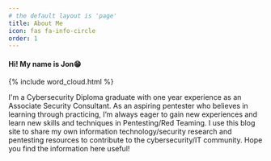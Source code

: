 ```yaml
---
# the default layout is 'page'
title: About Me
icon: fas fa-info-circle
order: 1
---
```


#### Hi! My name is Jon😁

{% include word_cloud.html %}

I'm a Cybersecurity Diploma graduate with one year experience as an Associate Security Consultant. As an aspiring pentester who believes in learning through practicing, I’m always eager to gain new experiences and learn new skills and techniques in Pentesting/Red Teaming. I use this blog site to share my own information technology/security research and pentesting resources to contribute to the cybersecurity/IT community. Hope you find the information here useful!
